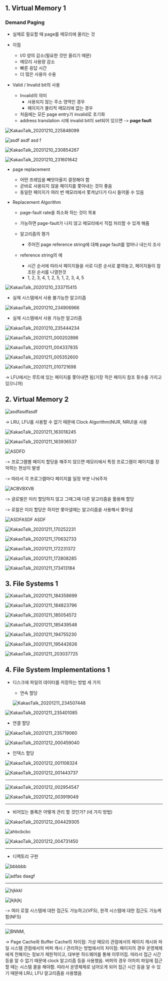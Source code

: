 ## 1. Virtual Memory 1

### Demand Paging
* 실제로 필요할 때 page를 메모리에 올리는 것

* 이점
  - I/0 양의 감소(필요한 것만 올리기 때문)
  - 메모리 사용량 감소
  - 빠른 응답 시간
  - 더 많은 사용자 수용
  
* Valid / Invalid bit의 사용
  - Invalid의 의미
    * 사용되지 않는 주소 영역인 경우
    * 페이지가 물리적 메모리에 없는 경우
  - 처음에는 모든 page entry가 invalid로 초기화
  - address translation 시에 invalid bit이 set되어 있으면 -> **page fault**

![KakaoTalk_20201210_225848099](https://user-images.githubusercontent.com/23302973/101781581-592a8480-3b3b-11eb-8fc7-5df283f78e04.jpg)

![asdf asdf asd f](https://user-images.githubusercontent.com/23302973/101781722-85de9c00-3b3b-11eb-80d2-0c33b4e2e6c3.PNG)

![KakaoTalk_20201210_230854267](https://user-images.githubusercontent.com/23302973/101782710-b3781500-3b3c-11eb-9a3b-8607d8e9efbd.jpg)

![KakaoTalk_20201210_231601642](https://user-images.githubusercontent.com/23302973/101783498-b32c4980-3b3d-11eb-96ed-0f1d6ddd0417.jpg)

* page replacement
  - 어떤 프레임을 빼앗아올지 결정해야 함
  - 곧바로 사용되지 않을 페이지를 쫓아내는 것이 좋음
  - 동일한 페이지가 여러 번 메모리에서 쫓겨났다가 다시 들어올 수 있음
  
* Replacement Algorithm
  - page-fault rate을 최소화 하는 것이 목표
  - 가능하면 page-fault가 나지 않고 메모리에서 직접 처리할 수 있게 해줌
  
  - 알고리즘의 평가
    * 주어진 page reference string에 대해 page fault를 얼마나 내는지 조사
  - reference string의 예
    - 시간 순서에 따라서 페이지들을 서로 다른 순서로 붙여놓고, 페이지들이 참조된 순서를 나열한것
    * 1, 2, 3, 4, 1, 2, 5, 1, 2, 3, 4, 5

![KakaoTalk_20201210_233715415](https://user-images.githubusercontent.com/23302973/101785935-af4df680-3b40-11eb-8b48-036febb5728a.jpg)

* 실제 시스템에서 사용 불가능한 알고리즘

![KakaoTalk_20201210_234906966](https://user-images.githubusercontent.com/23302973/101787335-52534000-3b42-11eb-8bc6-71280456ba1e.jpg)

* 실제 시스템에서 사용 가능한 알고리즘

![KakaoTalk_20201210_235444234](https://user-images.githubusercontent.com/23302973/101788111-1d93b880-3b43-11eb-86a4-3fe38a501396.jpg)

![KakaoTalk_20201211_000202896](https://user-images.githubusercontent.com/23302973/101789028-220ca100-3b44-11eb-9e1f-a691b2ea3405.jpg)

![KakaoTalk_20201211_004337835](https://user-images.githubusercontent.com/23302973/101794174-f2609780-3b49-11eb-9c04-5a52b339ae8a.jpg)

![KakaoTalk_20201211_005352600](https://user-images.githubusercontent.com/23302973/101795582-63547f00-3b4b-11eb-888f-31809d624160.jpg)

![KakaoTalk_20201211_010721698](https://user-images.githubusercontent.com/23302973/101797345-4456ec80-3b4d-11eb-8a35-cadd9dc7d342.jpg)

-> LFU에서는 루트에 있는 페이지를 쫓아내면 됨(가장 적은 페이지 참조 횟수를 가지고 있으니까)

## 2. Virtual Memory 2

![asdfasdfasdf](https://user-images.githubusercontent.com/23302973/101873923-38aa0b00-3bcb-11eb-8f1c-c40d5098cc94.PNG)

-> LRU, LFU를 사용할 수 없기 때문에 Clock Algorithm(NUR, NRU)을 사용

![KakaoTalk_20201211_163018245](https://user-images.githubusercontent.com/23302973/101875564-2ed5d700-3bce-11eb-943c-a81fd44f3bc4.jpg)

![KakaoTalk_20201211_163936537](https://user-images.githubusercontent.com/23302973/101876253-7c9f0f00-3bcf-11eb-8570-ceb11c228d71.jpg)

![ASDFD](https://user-images.githubusercontent.com/23302973/101877014-b6244a00-3bd0-11eb-8c51-d256ac57b451.PNG)

-> 프로그램별 페이지 할당을 해주지 않으면 메모리에서 특정 프로그램이 페이지를 장악하는 현상이 발생

-> 따라서 각 프로그램마다 페이지를 일정 부분 나눠주자

![ACBVBXVB](https://user-images.githubusercontent.com/23302973/101877417-4f536080-3bd1-11eb-89b9-0f00dc31b4a8.PNG)

-> 글로벌은 미리 할당하지 않고 그때그때 다른 알고리즘을 활용해 할당

-> 로컬은 미리 할당은 하지만 쫓아낼때는 알고리즘을 사용해서 쫓아냄

![ASDFASDF ASDF](https://user-images.githubusercontent.com/23302973/101877660-b2dd8e00-3bd1-11eb-922a-4617941301a3.PNG)

![KakaoTalk_20201211_170252231](https://user-images.githubusercontent.com/23302973/101878345-bd4c5780-3bd2-11eb-8ce1-1db22d096359.jpg)

![KakaoTalk_20201211_170632733](https://user-images.githubusercontent.com/23302973/101878635-41064400-3bd3-11eb-8f07-8ecd414957a6.jpg)

![KakaoTalk_20201211_172231372](https://user-images.githubusercontent.com/23302973/101879986-862b7580-3bd5-11eb-8587-a918485339df.jpg)

![KakaoTalk_20201211_172808285](https://user-images.githubusercontent.com/23302973/101880443-46b15900-3bd6-11eb-9c27-4e04fd800820.jpg)

![KakaoTalk_20201211_173413184](https://user-images.githubusercontent.com/23302973/101880983-1f0ec080-3bd7-11eb-990d-66e7d51ee518.jpg)

## 3. File Systems 1 

![KakaoTalk_20201211_184358699](https://user-images.githubusercontent.com/23302973/101887918-dbb94f80-3be0-11eb-9bcd-273badb50e62.jpg)

![KakaoTalk_20201211_184823796](https://user-images.githubusercontent.com/23302973/101888444-7a45b080-3be1-11eb-9db0-5ea46a7d6de2.jpg)

![KakaoTalk_20201211_185054572](https://user-images.githubusercontent.com/23302973/101888696-d27cb280-3be1-11eb-9773-c8106c362dcb.jpg)

![KakaoTalk_20201211_185439548](https://user-images.githubusercontent.com/23302973/101889088-5898f900-3be2-11eb-970e-8c33daa229ab.jpg)

![KakaoTalk_20201211_194755230](https://user-images.githubusercontent.com/23302973/101894621-cac10c00-3be9-11eb-8252-e2f5749e75a6.jpg)

![KakaoTalk_20201211_195442626](https://user-images.githubusercontent.com/23302973/101895340-c2b59c00-3bea-11eb-9448-355b34067ccc.jpg)

![KakaoTalk_20201211_203037725](https://user-images.githubusercontent.com/23302973/101898617-c861b080-3bef-11eb-9fd8-cf8c5a82254f.jpg)


## 4. File System Implementations 1 

* 디스크에 파일의 데이터를 저장하는 방법 세 가지
  - 연속 할당
  
  ![KakaoTalk_20201211_234507448](https://user-images.githubusercontent.com/23302973/101916935-f4d6f600-3c0a-11eb-892b-99be5600634f.jpg)

![KakaoTalk_20201211_235401085](https://user-images.githubusercontent.com/23302973/101918009-31efb800-3c0c-11eb-98c6-3e3a466edf90.jpg)

  - 연결 할당
  
  ![KakaoTalk_20201211_235719060](https://user-images.githubusercontent.com/23302973/101918373-a32f6b00-3c0c-11eb-8b72-d49ae921342c.jpg)

  ![KakaoTalk_20201212_000459040](https://user-images.githubusercontent.com/23302973/101919268-b4c54280-3c0d-11eb-9e82-34bf25b30f20.jpg)
  
  - 인덱스 할당
  
  ![KakaoTalk_20201212_001108324](https://user-images.githubusercontent.com/23302973/101919959-8f850400-3c0e-11eb-91c9-0a002b170f1c.jpg)

![KakaoTalk_20201212_001443737](https://user-images.githubusercontent.com/23302973/101920378-11752d00-3c0f-11eb-91af-a4ab91b3057a.jpg)

- - - - - -

![KakaoTalk_20201212_002954547](https://user-images.githubusercontent.com/23302973/101922235-2f439180-3c11-11eb-89f6-8ff3f8c5a20f.jpg)
  
![KakaoTalk_20201212_003919049](https://user-images.githubusercontent.com/23302973/101923236-7f6f2380-3c12-11eb-9d22-a875a083f7fa.jpg)

- - - - - -

* 비어있는 블록은 어떻게 관리 할 것인가? (네 가지 방법)

![KakaoTalk_20201212_004429305](https://user-images.githubusercontent.com/23302973/101923816-39668f80-3c13-11eb-9893-e6bd1da6ade8.jpg)

![ahbcbcbc](https://user-images.githubusercontent.com/23302973/101923436-bcd3b100-3c12-11eb-8a07-3ade21c34091.PNG)

![KakaoTalk_20201212_004731450](https://user-images.githubusercontent.com/23302973/101924157-abd76f80-3c13-11eb-94e7-dc529bdfb65d.jpg)

- - - - - -

* 디렉토리 구현

![bbbbbb](https://user-images.githubusercontent.com/23302973/101924727-594a8300-3c14-11eb-97e5-3fa7587f3c9c.PNG)

![adfas daagf](https://user-images.githubusercontent.com/23302973/101925026-bfcfa100-3c14-11eb-8b90-792ea61aba05.PNG)

- - - - - -

![hjkkkl](https://user-images.githubusercontent.com/23302973/101925206-f7d6e400-3c14-11eb-88a9-b070860bd938.PNG)

![jkjkjkj](https://user-images.githubusercontent.com/23302973/101925297-0c1ae100-3c15-11eb-9572-bddb480948fc.PNG)

-> 여러 로컬 시스템에 대한 접근도 가능하고(VFS), 원격 시스템에 대한 접근도 가능케 함(NFS)

- - - - - -

![BNNM,](https://user-images.githubusercontent.com/23302973/101925826-abd86f00-3c15-11eb-878f-903dc6284a52.PNG)

-> Page Cache와 Buffer Cache의 차이점: 가상 메모리 관점에서의 페이지 캐시와 파일 시스템 관점에서의 버퍼 캐시 / 관리하는 방법에서의 차이점: 페이지의 경우 운영체제에게 전해지는 정보가 제한적이고, 대부분 하드웨어를 통해 이루어짐. 따라서 접근 시간 등을 알 수 없기 때문에 clock 알고리즘 등을 사용했음. 버퍼의 경우 어차피 파일에 접근할 때는 시스템 콜을 해야함. 따라서 운영체제로 넘어오게 되어 접근 시간 등을 알 수 있기 때문에 LRU, LFU 알고리즘을 사용했음
